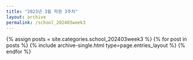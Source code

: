 ```yaml
---
title: "2023년 3월 학원 3주차"
layout: archive
permalink: /school_202403week3
---
```



{% assign posts = site.categories.school_202403week3 %}
{% for post in posts %} {% include archive-single.html type=page.entries_layout %} {% endfor %}